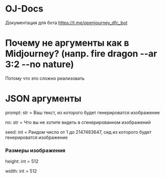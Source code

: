 # OJ-Docs
Документация для бота https://t.me/openjourney_dfc_bot

# Почему не аргументы как в Midjourney? (напр. fire dragon --ar 3:2 --no nature)
Потому что это сложно реализовать

# JSON аргументы
prompt: str = Ваш текст, из которого будет генерироватся изображение

no: str = Что вы не хотите видеть в сгенерированном изображений

seed: int = Рандом число от 1 до 2147483647, сид из которого будет генерироватся изображение

### Размеры изображения

height: int = 512

width: int = 512
